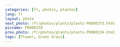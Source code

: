 ```yaml
---
categories: [fr, photos, plantes]
lang: fr
layout: photo
next_photo: /fr/photos/plants/plants-P0000373.html
picname: P0000259
prev_photo: /fr/photos/plants/plants-P0000134.html
tags: [Flower, Green Grass]
---
```

